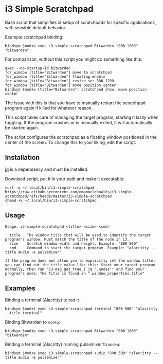 # i3 Simple Scratchpad

Bash script that simplifies i3 setup of scratchpads for specific applications, with sensible default behavior.

Example scratchpad binding:

```
bindsym $mod+p exec i3-simple-scratchpad Bitwarden "800 1200" "bitwarden"
```

For comparison, without this script you might do something like this:

```
exec --no-startup-id bitwarden
for_window [title="Bitwarden"] move to scratchpad
for_window [title="Bitwarden"] floating enable
for_window [title="Bitwarden"] resize set 800 1200
for_window [title="Bitwarden"] move position center
bindsym $mod+p [title="Bitwarden"] scratchpad show; move position center
```

The issue with this is that you have to manually restart the scratchpad program again if killed for whatever reason. 

This script takes care of managing the target program, starting it lazily when toggling. If the program crashes or is manually exited, it will automatically be started again.

The script configures the scratchpad as a floating window positioned in the center of the screen. To change this to your liking, edit the script.

## Installation

[jq](https://jqlang.org/download/) is a dependency and must be installed.

Download script, put it in your path and make it executable:

```
curl -o ~/.local/bin/i3-simple-scratchpad https://raw.githubusercontent.com/emanueldonalds/i3-simple-scratchpad/refs/heads/master/i3-simple-scratchpad
chmod +x ~/.local/bin/i3-simple-scratchpad
```

## Usage

```text
Usage: i3-simple-scratchpad <title> <size> <cmd>

  title   The window title that will be used to identify the target program's window. Must match the title of the node in i3.
  size    Scratch window width and height. Example: "800 500"
  cmd     Command to start the target program. Example: "alacritty --title audio -e pulsemixer"

If the program does not allow you to explicitly set the window title, you can find out the title value like this: Start your target program normally, then run "i3-msg get_tree | jq '.nodes'" and find your program's node. The title is found in ".window_properties.title"
```

## Examples

Binding a terminal (Alacritty) to `mod+t`:

```
bindsym $mod+t exec i3-simple-scratchpad terminal "800 500" "alacritty --title terminal"
```

Binding Bitwarden to `mod+p`:

```
bindsym $mod+p exec i3-simple-scratchpad Bitwarden "800 1200" "bitwarden"
```

Binding a terminal (Alacritty) running pulsemixer to `mod+a`:

```
bindsym $mod+a exec i3-simple-scratchpad audio "800 500" "alacritty --title audio -e pulsemixer"
```
